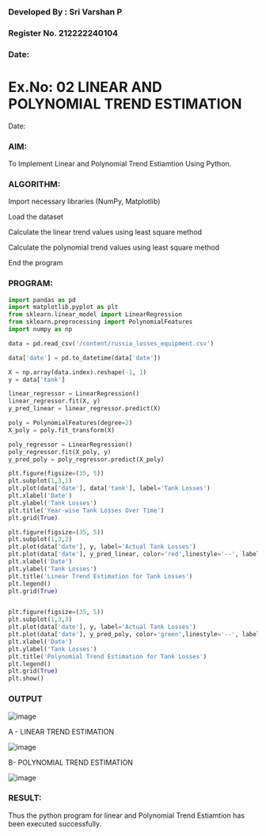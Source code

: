 ### Developed By : Sri Varshan P
### Register No. 212222240104
###  Date:

# Ex.No: 02 LINEAR AND POLYNOMIAL TREND ESTIMATION
Date:
### AIM:
To Implement Linear and Polynomial Trend Estiamtion Using Python.

### ALGORITHM:
Import necessary libraries (NumPy, Matplotlib)

Load the dataset

Calculate the linear trend values using least square method

Calculate the polynomial trend values using least square method

End the program

### PROGRAM:

```py
import pandas as pd
import matplotlib.pyplot as plt
from sklearn.linear_model import LinearRegression
from sklearn.preprocessing import PolynomialFeatures
import numpy as np
```
```py
data = pd.read_csv('/content/russia_losses_equipment.csv')
```

```py
data['date'] = pd.to_datetime(data['date'])
```

```py
X = np.array(data.index).reshape(-1, 1)
y = data['tank']
```

```py
linear_regressor = LinearRegression()
linear_regressor.fit(X, y)
y_pred_linear = linear_regressor.predict(X)
```

```py
poly = PolynomialFeatures(degree=2)
X_poly = poly.fit_transform(X)
```

```py
poly_regressor = LinearRegression()
poly_regressor.fit(X_poly, y)
y_pred_poly = poly_regressor.predict(X_poly)
```

```py
plt.figure(figsize=(35, 5))
plt.subplot(1,3,1)
plt.plot(data['date'], data['tank'], label='Tank Losses')
plt.xlabel('Date')
plt.ylabel('Tank Losses')
plt.title('Year-wise Tank Losses Over Time')
plt.grid(True)

plt.figure(figsize=(35, 5))
plt.subplot(1,3,2)
plt.plot(data['date'], y, label='Actual Tank Losses')
plt.plot(data['date'], y_pred_linear, color='red',linestyle='--', label='Linear Trend')
plt.xlabel('Date')
plt.ylabel('Tank Losses')
plt.title('Linear Trend Estimation for Tank Losses')
plt.legend()
plt.grid(True)


plt.figure(figsize=(35, 5))
plt.subplot(1,3,3)
plt.plot(data['date'], y, label='Actual Tank Losses')
plt.plot(data['date'], y_pred_poly, color='green',linestyle='--', label='Polynomial Trend (Degree 2)')
plt.xlabel('Date')
plt.ylabel('Tank Losses')
plt.title('Polynomial Trend Estimation for Tank Losses')
plt.legend()
plt.grid(True)
plt.show()
```
### OUTPUT

![image](https://github.com/user-attachments/assets/5b26ec37-1fe5-4e89-ab92-0585b48a7828)


A - LINEAR TREND ESTIMATION

![image](https://github.com/user-attachments/assets/ef9551cb-d0a4-4c2c-be1c-58ca9851d316)


B- POLYNOMIAL TREND ESTIMATION

![image](https://github.com/user-attachments/assets/ee63f555-d422-402f-a5e0-47195893ce05)


### RESULT:
Thus the python program for linear and Polynomial Trend Estiamtion has been executed successfully.
